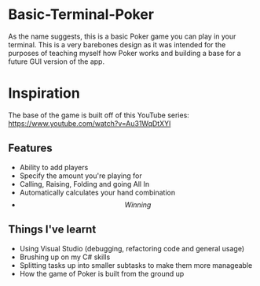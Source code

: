 # Basic-Terminal-Poker
As the name suggests, this is a basic Poker game you can play in your terminal. This is a very barebones design as it was intended for the purposes of teaching myself how Poker works and building a base for a future GUI version of the app.

# Inspiration
The base of the game is built off of this YouTube series: https://www.youtube.com/watch?v=Au31WqDtXYI

## Features
- Ability to add players
- Specify the amount you're playing for
- Calling, Raising, Folding and going All In
- Automatically calculates your hand combination
- $$ Winning $$

## Things I've learnt
- Using Visual Studio (debugging, refactoring code and general usage)
- Brushing up on my C# skills
- Splitting tasks up into smaller subtasks to make them more manageable
- How the game of Poker is built from the ground up
